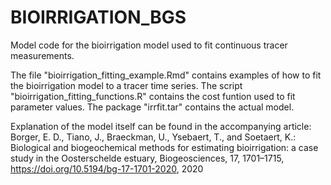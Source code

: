 # BIOIRRIGATION_BGS
Model code for the bioirrigation model used to fit continuous tracer measurements.

The file "bioirrigation_fitting_example.Rmd" contains examples of how to fit the bioirrigation model to a tracer time series.
The script "bioirrigation_fitting_functions.R" contains the cost funtion used to fit parameter values.
The package "irrfit.tar" contains the actual model.

Explanation of the model itself can be found in the accompanying article:
Borger, E. D., Tiano, J., Braeckman, U., Ysebaert, T., and Soetaert, K.: Biological and biogeochemical methods for estimating bioirrigation: a case study in the Oosterschelde estuary, Biogeosciences, 17, 1701–1715, https://doi.org/10.5194/bg-17-1701-2020, 2020
